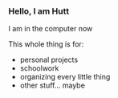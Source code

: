 <!---
canyoudeal/canyoudeal is a ✨ special ✨ repository because its `README.md` (this file) appears on your GitHub profile.
You can click the Preview link to take a look at your changes.
--->

### Hello, I am Hutt

I am in the computer now

This whole thing is for:  
- personal projects
- schoolwork
- organizing every little thing
- other stuff... maybe




